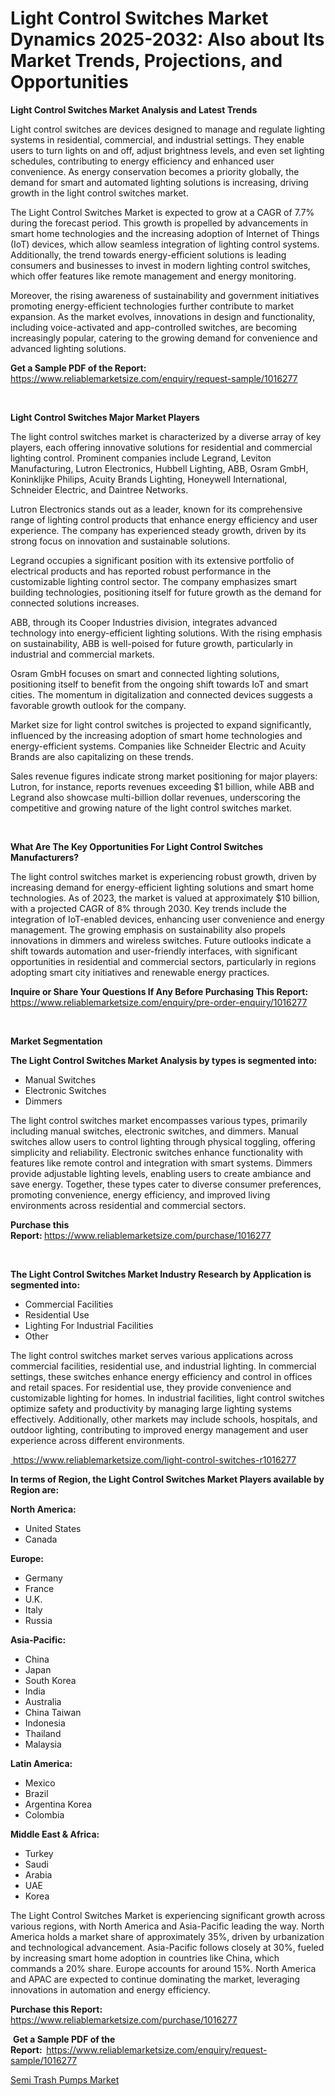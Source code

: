 <p><h1>Light Control Switches Market Dynamics 2025-2032: Also about Its Market Trends, Projections, and Opportunities</h1></p><p><strong>Light Control Switches Market Analysis and Latest Trends</strong></p>
<p><p>Light control switches are devices designed to manage and regulate lighting systems in residential, commercial, and industrial settings. They enable users to turn lights on and off, adjust brightness levels, and even set lighting schedules, contributing to energy efficiency and enhanced user convenience. As energy conservation becomes a priority globally, the demand for smart and automated lighting solutions is increasing, driving growth in the light control switches market.</p><p>The Light Control Switches Market is expected to grow at a CAGR of 7.7% during the forecast period. This growth is propelled by advancements in smart home technologies and the increasing adoption of Internet of Things (IoT) devices, which allow seamless integration of lighting control systems. Additionally, the trend towards energy-efficient solutions is leading consumers and businesses to invest in modern lighting control switches, which offer features like remote management and energy monitoring.</p><p>Moreover, the rising awareness of sustainability and government initiatives promoting energy-efficient technologies further contribute to market expansion. As the market evolves, innovations in design and functionality, including voice-activated and app-controlled switches, are becoming increasingly popular, catering to the growing demand for convenience and advanced lighting solutions.</p></p>
<p><strong>Get a Sample PDF of the Report:&nbsp;</strong> <a href="https://www.reliablemarketsize.com/enquiry/request-sample/1016277?utm_campaign=3205&utm_medium=2&utm_source=Github&utm_content=ia&utm_term=11042025&utm_id=light-control-switches">https://www.reliablemarketsize.com/enquiry/request-sample/1016277</a></p>
<p>&nbsp;</p>
<p><strong>Light Control Switches Major Market Players</strong></p>
<p><p>The light control switches market is characterized by a diverse array of key players, each offering innovative solutions for residential and commercial lighting control. Prominent companies include Legrand, Leviton Manufacturing, Lutron Electronics, Hubbell Lighting, ABB, Osram GmbH, Koninklijke Philips, Acuity Brands Lighting, Honeywell International, Schneider Electric, and Daintree Networks.</p><p>Lutron Electronics stands out as a leader, known for its comprehensive range of lighting control products that enhance energy efficiency and user experience. The company has experienced steady growth, driven by its strong focus on innovation and sustainable solutions.</p><p>Legrand occupies a significant position with its extensive portfolio of electrical products and has reported robust performance in the customizable lighting control sector. The company emphasizes smart building technologies, positioning itself for future growth as the demand for connected solutions increases.</p><p>ABB, through its Cooper Industries division, integrates advanced technology into energy-efficient lighting solutions. With the rising emphasis on sustainability, ABB is well-poised for future growth, particularly in industrial and commercial markets.</p><p>Osram GmbH focuses on smart and connected lighting solutions, positioning itself to benefit from the ongoing shift towards IoT and smart cities. The momentum in digitalization and connected devices suggests a favorable growth outlook for the company.</p><p>Market size for light control switches is projected to expand significantly, influenced by the increasing adoption of smart home technologies and energy-efficient systems. Companies like Schneider Electric and Acuity Brands are also capitalizing on these trends.</p><p>Sales revenue figures indicate strong market positioning for major players: Lutron, for instance, reports revenues exceeding $1 billion, while ABB and Legrand also showcase multi-billion dollar revenues, underscoring the competitive and growing nature of the light control switches market.</p></p>
<p>&nbsp;</p>
<p><strong>What Are The Key Opportunities For Light Control Switches Manufacturers?</strong></p>
<p><p>The light control switches market is experiencing robust growth, driven by increasing demand for energy-efficient lighting solutions and smart home technologies. As of 2023, the market is valued at approximately $10 billion, with a projected CAGR of 8% through 2030. Key trends include the integration of IoT-enabled devices, enhancing user convenience and energy management. The growing emphasis on sustainability also propels innovations in dimmers and wireless switches. Future outlooks indicate a shift towards automation and user-friendly interfaces, with significant opportunities in residential and commercial sectors, particularly in regions adopting smart city initiatives and renewable energy practices.</p></p>
<p><strong>Inquire or Share Your Questions If Any Before Purchasing This Report:</strong> <a href="https://www.reliablemarketsize.com/enquiry/pre-order-enquiry/1016277?utm_campaign=3205&utm_medium=2&utm_source=Github&utm_content=ia&utm_term=11042025&utm_id=light-control-switches">https://www.reliablemarketsize.com/enquiry/pre-order-enquiry/1016277</a></p>
<p>&nbsp;</p>
<p><strong>Market Segmentation</strong></p>
<p><strong>The Light Control Switches Market Analysis by types is segmented into:</strong></p>
<p><ul><li>Manual Switches</li><li>Electronic Switches</li><li>Dimmers</li></ul></p>
<p><p>The light control switches market encompasses various types, primarily including manual switches, electronic switches, and dimmers. Manual switches allow users to control lighting through physical toggling, offering simplicity and reliability. Electronic switches enhance functionality with features like remote control and integration with smart systems. Dimmers provide adjustable lighting levels, enabling users to create ambiance and save energy. Together, these types cater to diverse consumer preferences, promoting convenience, energy efficiency, and improved living environments across residential and commercial sectors.</p></p>
<p><strong>Purchase this Report:&nbsp;</strong><a href="https://www.reliablemarketsize.com/purchase/1016277?utm_campaign=3205&utm_medium=2&utm_source=Github&utm_content=ia&utm_term=11042025&utm_id=light-control-switches">https://www.reliablemarketsize.com/purchase/1016277</a></p>
<p>&nbsp;</p>
<p><strong>The Light Control Switches Market Industry Research by Application is segmented into:</strong></p>
<p><ul><li>Commercial Facilities</li><li>Residential Use</li><li>Lighting For Industrial Facilities</li><li>Other</li></ul></p>
<p><p>The light control switches market serves various applications across commercial facilities, residential use, and industrial lighting. In commercial settings, these switches enhance energy efficiency and control in offices and retail spaces. For residential use, they provide convenience and customizable lighting for homes. In industrial facilities, light control switches optimize safety and productivity by managing large lighting systems effectively. Additionally, other markets may include schools, hospitals, and outdoor lighting, contributing to improved energy management and user experience across different environments.</p></p>
<p><a href="https://www.reliablemarketsize.com/light-control-switches-r1016277?utm_campaign=3205&utm_medium=2&utm_source=Github&utm_content=ia&utm_term=11042025&utm_id=light-control-switches">&nbsp;https://www.reliablemarketsize.com/light-control-switches-r1016277</a></p>
<p><strong>In terms of Region, the Light Control Switches Market Players available by Region are:</strong></p>
<p>
    <p> <strong> North America: </strong>
        <ul>
            <li>United States</li>
            <li>Canada</li>
        </ul>
        </p> 
    <p> <strong> Europe: </strong>
        <ul>
            <li>Germany</li>
            <li>France</li>
            <li>U.K.</li>
            <li>Italy</li>
            <li>Russia</li>
        </ul>
        </p> 
    <p> <strong> Asia-Pacific: </strong>
        <ul>
            <li>China</li>
            <li>Japan</li>
            <li>South Korea</li>
            <li>India</li>
            <li>Australia</li>
            <li>China Taiwan</li>
            <li>Indonesia</li>
            <li>Thailand</li>
            <li>Malaysia</li>
        </ul>
        </p> 
    <p> <strong> Latin America: </strong>
        <ul>
            <li>Mexico</li>
            <li>Brazil</li>
            <li>Argentina Korea</li>
            <li>Colombia</li>
        </ul>
        </p> 
    <p> <strong> Middle East & Africa: </strong>
        <ul>
            <li>Turkey</li>
            <li>Saudi</li>
            <li>Arabia</li>
            <li>UAE</li>
            <li>Korea</li>
        </ul>
    </p>
    </p>
<p><p>The Light Control Switches Market is experiencing significant growth across various regions, with North America and Asia-Pacific leading the way. North America holds a market share of approximately 35%, driven by urbanization and technological advancement. Asia-Pacific follows closely at 30%, fueled by increasing smart home adoption in countries like China, which commands a 20% share. Europe accounts for around 15%. North America and APAC are expected to continue dominating the market, leveraging innovations in automation and energy efficiency.</p></p>
<p><strong>Purchase this Report: </strong><a href="https://www.reliablemarketsize.com/purchase/1016277?utm_campaign=3205&utm_medium=2&utm_source=Github&utm_content=ia&utm_term=11042025&utm_id=light-control-switches">https://www.reliablemarketsize.com/purchase/1016277</a></p>
<p>&nbsp;<strong>Get a Sample PDF of the Report:&nbsp;&nbsp;</strong><a href="https://www.reliablemarketsize.com/enquiry/request-sample/1016277?utm_campaign=3205&utm_medium=2&utm_source=Github&utm_content=ia&utm_term=11042025&utm_id=light-control-switches">https://www.reliablemarketsize.com/enquiry/request-sample/1016277</a></p>
<p><strong></strong></p>
<p><p><a href="https://github.com/stickkinkel/Market-Research-Report-List-1/blob/main/semi-trash-pumps-market.md?utm_campaign=3205&utm_medium=2&utm_source=Github&utm_content=ia&utm_term=11042025&utm_id=light-control-switches">Semi Trash Pumps Market</a></p></p>